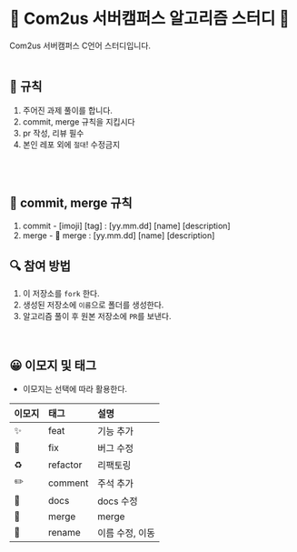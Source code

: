# 💯 Com2us 서버캠퍼스 알고리즘 스터디 📝
Com2us 서버캠퍼스 C언어 스터디입니다.
<br />
<br />

## 📌 규칙
1. 주어진 과제 풀이를 합니다.
2. commit, merge 규칙을 지킵시다
3. pr 작성, 리뷰 필수
4. 본인 레포 외에 `절대`! 수정금지


<br />
<br />

## 📌 commit, merge 규칙
1. commit - [imoji] [tag] : [yy.mm.dd] [name] [description]
2. merge - 🔀 merge : [yy.mm.dd] [name] [description]

## 🔍 참여 방법
1. 이 저장소를 `fork` 한다.
2. 생성된 저장소에 `이름`으로 폴더를 생성한다.
3. 알고리즘 풀이 후 원본 저장소에 `PR`를 보낸다.

<br/>


## 😀 이모지 및 태그

- 이모지는 선택에 따라 활용한다.

| 이모지 | 태그       | 설명                      |
|:----|:---------|:------------------------|
| ✨   | feat     | 기능 추가              |
| 🐛  | fix      | 버그 수정                   |
| ♻️  | refactor | 리팩토링                 |
| ✏️  | comment  | 주석 추가 |
| 📝  | docs     | docs 수정        |
| 🔀  | merge    | merge                   |
| 🚚  | rename   | 이름 수정, 이동        |


<br/>